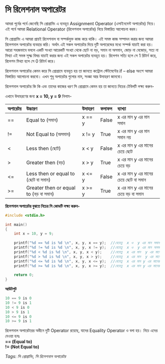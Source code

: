 # সি রিলেশনাল অপারেটর

আমরা পূর্বের পর্বে জেনেছি সি প্রোগ্রামিং এ ব্যবহৃত Assignment Operator \(এসাইনমেন্ট অপারেটর\) নিয়ে। এই পর্বে আমরা Relational Operator \(রিলেশনাল অপারেটর\) নিয়ে বিস্তারিত আলোচনা করব।

সি প্রোগ্রামিং এ আমরা প্রায়ই রিলেশনাল বা সম্পর্কযুক্ত কাজ করে থাকি। এই সমস্ত কাজ সম্পাদন করার জন্য আমরা রিলেশনাল অপারেটর ব্যবহার করি। অর্থাৎ এই সকল অপারেটর দিয়ে দুটি অপারেন্ডের মধ্যে সম্পর্ক যাচাই করা হয়। আরো সহজভাবে বললে একটি সংখ্যা আরেকটি সংখ্যা থেকে ছোট না বড়, সমান না অসমান, জোড় না বেজোড়, সত্য না মিথ্যা এই সমস্ত সূক্ষ্ম বিষয় যাচাই করার জন্য এই সকল অপারেটর ব্যবহৃত হয়। রিলেশন সত্যি হলে সে 1 রিটার্ন করে, রিলেশন মিথ্যা হলে সে 0 রিটার্ন করে।

রিলেশনাল অপারেটর কেমন করে সি প্রোগ্রামে ব্যবহৃত হয় তা জানতে কন্ট্রোল স্টেটমেন্টের if – else অংশে আমরা বিস্তারিত আলোচনা করবো। এখন শুধু অপারেটর গুলোর নাম, সংজ্ঞা আর উদাহরণ জানবো।

রিলেশনাল অপারেটর কি কি এবং তাদের কাজের ধরণ সি প্রোগ্রামে কেমন হয় তা জানতে নিচের টেবিলটি লক্ষ্য করুন-

এখানে উদাহরণের জন্য **x = 10, y = 9** নিলাম-

|  **অপারেটর** |  **উচ্চারণ** |  **উদাহরণ** |  **ফলাফল** |  **ব্যাখ্যা** |
| :--- | :--- | :--- | :--- | :--- |
| == | Equal to \(সমান\) | x == y | False | x এর মান y এর মান সমান |
| != | Not Equal to \(অসমান\) | x != y | True | x এর মান y এর মান সমান নয় |
| &lt; | Less then \(ছোট\) | x &lt; y | False | x এর মান y এর মানের চেয়ে ছোট |
| &gt; | Greater then \(বড়\) | x &gt; y | True | x এর মান y এর মানের চেয়ে বড় |
| &lt;= | Less then or equal to \(ছোট বা সমান\) | x &lt;= y | False | x এর মান y এর মানের চেয়ে ছোট বা সমান |
| &gt;= | Greater then or equal to \(বড় বা সমান\) | x &gt;= y | True | x এর মান y এর মানের চেয়ে বড় বা সমান |

**রিলেশনাল অপারেটর বুঝতে নিচের সি কোডটি লক্ষ্য করুন-**

```c
#include <stdio.h>
 
int main()
{
    int x = 10, y = 9;
 
    printf("%d == %d is %d \n", x, y, x == y);  //যেহেতু  x ও  y এর মান সমান নয় তাই 0 হবে
    printf("%d != %d is %d \n", x, y, x != y);  //যেহেতু  x ও  y এর মান অসমান তাই 1 হবে
    printf("%d < %d is %d \n", x, y, x < y);    //যেহেতু  x এর মান  y এর মানের ছোট তাই 0 হবে
    printf("%d > %d is %d \n", x, y, x > y);    //যেহেতু  x এর মান  y এর মানের বড় তাই 1 হবে
    printf("%d <= %d is %d \n", x, y, x <= y);  //যেহেতু  x এর মান y এর মানের চেয়ে ছোট বা সমান 0 হবে
    printf("%d >= %d is %d \n", x, y, x >= y);  //যেহেতু  x এর মান y এর মানের চেয়ে বড় বা সমান 1 হবে
 
    return 0;
}
```

**আউটপুট**

```c
10 == 9 is 0 
10 != 9 is 1 
10 < 9 is 0 
10 > 9 is 1 
10 <= 9 is 0 
10 >= 9 is 1
```

রিলেশনাল অপারেটরের অধীনে দুটি Operator রয়েছে, যাদের Equality Operator ও বলা হয়। নিচে এদের দেওয়া হলঃ  
**== \(Equal to\)  
!= \(Not Equal to\)**

_Tags_: _সি প্রোগ্রামিং, সি রিলেশনাল অপারেটর_

